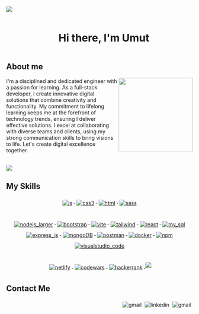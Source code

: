 <!--horizontal divider(gradiant)-->
<img src="https://user-images.githubusercontent.com/73097560/115834477-dbab4500-a447-11eb-908a-139a6edaec5c.gif">

<!--h1 without bottom border-->

<div id="user-content-toc">
  <ul align="center">
    <summary><h1 style="display: inline-block">Hi there, I'm Umut</h1></summary>
  </ul>
</div>


<!--About Me-->

## About me
<div>

<picture> <img align="right" src="https://media1.giphy.com/media/usXZmmgP9Z7kf39fnq/giphy.gif?cid=ecf05e476e7v7a1x3wuxebcvxjqewxhok4jmb9c4kb11sgrs&ep=v1_gifs_search&rid=giphy.gif&ct=g" width =200px></picture>

<p>
I'm a disciplined and dedicated engineer with a passion for learning. As a full-stack developer, I create innovative digital solutions that combine creativity and functionality. My commitment to lifelong learning keeps me at the forefront of technology trends, ensuring I deliver effective solutions. I excel at collaborating with diverse teams and clients, using my strong communication skills to bring visions to life. Let's create digital excellence together.

</p>
</div>


<br>
<img src="https://user-images.githubusercontent.com/73097560/115834477-dbab4500-a447-11eb-908a-139a6edaec5c.gif">


## My Skills

  <p align="center">
   <a href="#">
    <img src="https://img.shields.io/badge/JavaScript-323330?style=for-the-badge&logo=javascript&logoColor=F7DF1E" alt="js" style="vertical-align:top; margin:6px 4px">
  </a>  
   <a href="#">
    <img src="https://img.shields.io/badge/CSS3-1572B6?style=for-the-badge&logo=css3&logoColor=white" alt="css3" style="vertical-align:top; margin:6px 4px">
  </a>  
  </a> 
    <a href="#">
    <img src="https://img.shields.io/badge/HTML5-E34F26?style=for-the-badge&logo=html5&logoColor=white" alt="html" style="vertical-align:top; margin:6px 4px">
   <a href="#">
    <img src="https://img.shields.io/badge/Sass-CC6699?style=for-the-badge&logo=sass&logoColor=white" alt="sass" style="vertical-align:top; margin:6px 4px">
  </a>  
<br />

## 

<p align="center">
  <a href="#">
    <img src="https://img.shields.io/badge/Node%20js-339933?style=for-the-badge&logo=nodedotjs&logoColor=white" alt="nodejs_larger" style="vertical-align:top; margin:6px 4px">
  </a> 
  <a href="#">
    <img src="https://img.shields.io/badge/Bootstrap-563D7C?style=for-the-badge&logo=bootstrap&logoColor=white" alt="bootstrap" style="vertical-align:top; margin:6px 4px">
  </a>  
   <a href="#">
    <img src="https://img.shields.io/badge/Vite-B73BFE?style=for-the-badge&logo=vite&logoColor=FFD62E" alt="vite" style="vertical-align:top; margin:6px 4px">
  </a> 
  <a href="#">
    <img src="https://img.shields.io/badge/Tailwind_CSS-38B2AC?style=for-the-badge&logo=tailwind-css&logoColor=white" alt="tailwind" style="vertical-align:top; margin:6px 4px">
  </a> 
   <a href="#">
    <img src="https://img.shields.io/badge/React-20232A?style=for-the-badge&logo=react&logoColor=61DAFB" alt="react" style="vertical-align:top; margin:6px 4px">
  </a>   
   <a href="#">
    <img src="https://img.shields.io/badge/MySQL-005C84?style=for-the-badge&logo=mysql&logoColor=white" alt="my_sql" style="vertical-align:top; margin:6px 4px">
  </a> 
  <a href="#">
    <img src="https://img.shields.io/badge/Express%20js-000000?style=for-the-badge&logo=express&logoColor=white" alt="express_js" style="vertical-align:top; margin:6px 4px">
  </a> 
  <a href="#">
    <img src="https://img.shields.io/badge/MongoDB-4EA94B?style=for-the-badge&logo=mongodb&logoColor=white" alt="mongoDB" style="vertical-align:top; margin:6px 4px">
  </a> 
  <a href="#">
    <img src="https://img.shields.io/badge/Postman-FF6C37?style=for-the-badge&logo=Postman&logoColor=white" alt="postman" style="vertical-align:top; margin:6px 4px">
  </a> 
  <a href="#">
    <img src="https://img.shields.io/badge/Docker-2CA5E0?style=for-the-badge&logo=docker&logoColor=white" alt="docker" style="vertical-align:top; margin:6px 4px">
  </a> 
  <a href="#">
    <img src="https://img.shields.io/badge/npm-CB3837?style=for-the-badge&logo=npm&logoColor=white" alt="npm" style="vertical-align:top; margin:6px 4px">
  </a> 
  <a href="#">
    <img src="https://img.shields.io/badge/VSCode-0078D4?style=for-the-badge&logo=visual%20studio%20code&logoColor=white" alt="visualstudio_code" style="vertical-align:top; margin:6px 4px">
  </a> 
  <br />

  ## 
  
  <p align="center">
  <a href="#">
    <img src="https://img.shields.io/badge/Netlify-00C7B7?style=for-the-badge&logo=netlify&logoColor=white" alt="netlify" style="vertical-align:top; margin:6px 4px">
  </a>  
  <a href="#">
    <img src="https://img.shields.io/badge/Codewars-B1361E?style=for-the-badge&logo=Codewars&logoColor=white" alt="codewars" style="vertical-align:top; margin:6px 4px">
  </a> 
  <a href="#">
    <img src="https://img.shields.io/badge/-Hackerrank-2EC866?style=for-the-badge&logo=HackerRank&logoColor=white" alt="hackerrank" style="vertical-align:top; margin:6px 4px">
  </a> 



<img src="https://user-images.githubusercontent.com/73097560/115834477-dbab4500-a447-11eb-908a-139a6edaec5c.gif">

## Contact Me
<p align="right">
  <a href="mailto:umutpehlivan2078@gmail.com”">
    <img align="right" src="https://img.shields.io/badge/Gmail-D14836?style=for-the-badge&logo=gmail&logoColor=white" alt="gmail" style="vertical-align:top; margin:6px 4px">
  </a>  
  <a href="https://www.linkedin.com/in/umut-pehlivan-817b28174/">
    <img align="right" src="https://img.shields.io/badge/LinkedIn-0077B5?style=for-the-badge&logo=linkedin&logoColor=white" alt="linkedin" style="vertical-align:top; margin:6px 4px">
  </a> 
   <a href="https://umut-pehlivan.netlify.app/”">
    <img align="right" src="[https://img.shields.io/badge/Gmail-D14836?style=for-the-badge&logo=gmail&logoColor=white](https://img.shields.io/badge/netlify-D14836?style=for-the-badge&logo=netlify&logoColor=white)https://img.shields.io/badge/netlify-D14836?style=for-the-badge&logo=netlify&logoColor=white" alt="gmail" style="vertical-align:top; margin:6px 4px">
  </a>  
<br />
